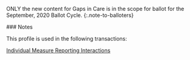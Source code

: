 
ONLY the new content for Gaps in Care is in the scope for ballot for the September, 2020 Ballot Cycle.
{:.note-to-balloters}

<div class="new-content" markdown="1">
### Notes

This profile is used in the following transactions:

[Individual Measure Reporting Interactions](indv-reporting.html)
</div>
 <br />
